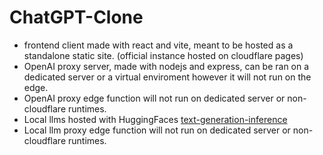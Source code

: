 # ChatGPT-Clone

- frontend client made with react and vite, meant to be hosted as a standalone static site. (official instance hosted on cloudflare pages)
- OpenAI proxy server, made with nodejs and express, can be ran on a dedicated server or a virtual enviroment however it will not run on the edge.
- OpenAI proxy edge function will not run on dedicated server or non-cloudflare runtimes.
- Local llms hosted with HuggingFaces [text-generation-inference](https://github.com/huggingface/text-generation-inference)
- Local llm proxy edge function will not run on dedicated server or non-cloudflare runtimes.

